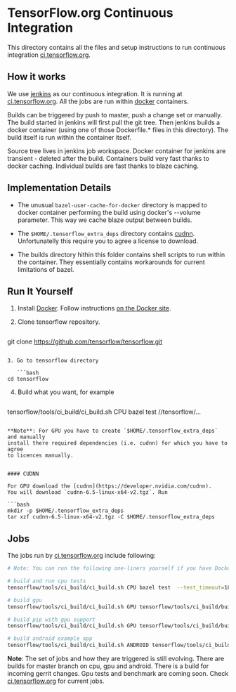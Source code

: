 # TensorFlow.org Continuous Integration

This directory contains all the files and setup instructions to run
continuous integration [ci.tensorflow.org](http://ci.tensorflow.org).



## How it works

We use [jenkins](https://jenkins-ci.org/) as our continuous integration.
It is running at [ci.tensorflow.org](http://ci.tensorflow.org).
All the jobs are run within [docker](http://www.docker.com/) containers.

Builds can be triggered by push to master, push a change set or manually.
The build started in jenkins will first pull the git tree. Then jenkins builds
a docker container (using one of those Dockerfile.* files in this directory).
The build itself is run within the container itself.

Source tree lives in jenkins job workspace. Docker container for jenkins
are transient - deleted after the build. Containers build very fast thanks
to docker caching. Individual builds are fast thanks to blaze caching.



## Implementation Details

* The unusual `bazel-user-cache-for-docker` directory is mapped to docker
  container performing the build using docker's --volume parameter.
  This way we cache blaze output between builds.

* The `$HOME/.tensorflow_extra_deps` directory contains
  [cudnn](https://developer.nvidia.com/cudnn).
  Unfortunatelly this require you to agree a license to download.

* The builds directory hithin this folder contains shell scripts to run within
  the container. They essentially contains workarounds for current limitations
  of bazel.



## Run It Yourself

1. Install [Docker](http://www.docker.com/). Follow instructions
   [on the Docker site](https://docs.docker.com/installation/).

2. Clone tensorflow repository.

   ```bash
git clone https://github.com/tensorflow/tensorflow.git
```

3. Go to tensorflow directory

   ```bash
cd tensorflow
```

4. Build what you want, for example

   ```bash
tensorflow/tools/ci_build/ci_build.sh CPU bazel test //tensorflow/...
```

**Note**: For GPU you have to create `$HOME/.tensorflow_extra_deps` and manually
install there required dependencies (i.e. cudnn) for which you have to agree
to licences manually.


#### CUDNN

For GPU download the [cudnn](https://developer.nvidia.com/cudnn).
You will download `cudnn-6.5-linux-x64-v2.tgz`. Run

```bash
mkdir -p $HOME/.tensorflow_extra_deps
tar xzf cudnn-6.5-linux-x64-v2.tgz -C $HOME/.tensorflow_extra_deps
```



## Jobs

The jobs run by [ci.tensorflow.org](http://ci.tensorflow.org) include following:

```bash
# Note: You can run the following one-liners yourself if you have Docker.

# build and run cpu tests
tensorflow/tools/ci_build/ci_build.sh CPU bazel test  --test_timeout=1800 //tensorflow/...

# build gpu
tensorflow/tools/ci_build/ci_build.sh GPU tensorflow/tools/ci_build/builds/gpu.sh

# build pip with gpu support
tensorflow/tools/ci_build/ci_build.sh GPU tensorflow/tools/ci_build/builds/gpu_pip.sh

# build android example app
tensorflow/tools/ci_build/ci_build.sh ANDROID tensorflow/tools/ci_build/builds/android.sh
```

**Note**: The set of jobs and how they are triggered is still evolving.
There are builds for master branch on cpu, gpu and android. There is a build
for incoming gerrit changes. Gpu tests and benchmark are coming soon. Check
[ci.tensorflow.org](http://ci.tensorflow.org) for current jobs.
